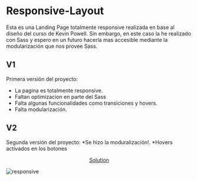 # Responsive-Layout
Esta es una Landing Page totalmente responsive realizada en base al diseño del curso de Kevin Powell. Sin embargo, en este caso la he realizado con Sass y espero en un futuro hacerla mas accesible
mediante la modularización que nos provee Sass.

## V1
Primera versión del proyecto:
* La pagina es totalmente responsive.
* Faltan optimizacion en parte del Sass
* Falta algunas funcionalidades como transiciones y hovers.
* Falta modularización.

## V2
Segunda versión del proyecto:
*Se hizo la moduralización!.
*Hovers activados en los botones



<div align="center">
    <a href="https://davidalbear.github.io/Responsive-Layout/">
      Solution
    </a>
  </h3>
</div>

![responsive](https://user-images.githubusercontent.com/81319963/128448953-b097d9fb-e162-4e41-bba4-616785abe064.JPG)




